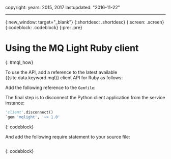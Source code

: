 copyright:
  years: 2015, 2017
lastupdated: "2016-11-22"

---

{:new_window: target="_blank"}
{:shortdesc: .shortdesc}
{:screen: .screen}
{:codeblock: .codeblock}
{:pre: .pre}

# Using the MQ Light Ruby client
{: #mql_how}


To use the API, add a reference to the latest available {{site.data.keyword.mql}} client API for Ruby as follows:

Add the following reference to the ```Gemfile```:

The final step is to disconnect the Python client application from the service instance:

```python
'client'.disconnect()
`gem 'mqlight', '~> 1.0'
```
{: codeblock}

And add the following require statement to your source
file:

```require ‘mqlight’
```
{: codeblock}

<!-- Comment from Andrew
Instructions for getting started, with links for more info
Simple send source and receive source in-line

-->


